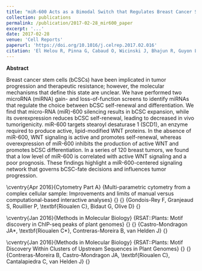 ```yaml
---
title: "miR-600 Acts as a Bimodal Switch that Regulates Breast Cancer Stem Cell Fate through WNT Signaling"
collection: publications
permalink: /publication/2017-02-28_mir600_paper
excerpt: '...'
date: 2017-02-28
venue: 'Cell Reports'
paperurl: 'https://doi.org/10.1016/j.celrep.2017.02.016'
citation: 'El Helou R, Pinna G, Cabaud O, Wicinski J, Bhajun R, Guyon L, Rioualen C, Finetti P, Gros A, Mari B, Barbry P, Bertucci F, Bidaut G, Harel-Bellan A, Birnbaum D, Charafe-Jauffret E, Ginestier C (2017). miR-600 Acts as a Bimodal Switch that Regulates Breast Cancer Stem Cell Fate through WNT Signaling. Cell Rep. 2017 Feb 28;18(9):2256-2268. doi: 10.1016/j.celrep.2017.02.016.'
---
```


**Abstract**

Breast cancer stem cells (bCSCs) have been implicated in tumor progression and therapeutic resistance; 
however, the molecular mechanisms that define this state are unclear. 
We have performed two microRNA (miRNA) gain- and loss-of-function screens to identify miRNAs that regulate the choice between bCSC self-renewal and differentiation. 
We find that micro-RNA (miR)-600 silencing results in bCSC expansion, while its overexpression reduces bCSC self-renewal, 
leading to decreased in vivo tumorigenicity. miR-600 targets stearoyl desaturase 1 (SCD1), an enzyme required to produce active, 
lipid-modified WNT proteins. In the absence of miR-600, WNT signaling is active and promotes self-renewal, whereas overexpression of miR-600 
inhibits the production of active WNT and promotes bCSC differentiation. In a series of 120 breast tumors, we found that a low level of miR-600 
is correlated with active WNT signaling and a poor prognosis. These findings highlight a miR-600-centered signaling network 
that governs bCSC-fate decisions and influences tumor progression.




\cventry{Apr 2016}{Cytometry Part A}
{Multi-parametric cytometry from a complex cellular sample: Improvements and limits of manual versus computational-based interactive analyses}
{}
{}
{Gondois-Rey F, Granjeaud S, Rouillier P, \textbf{Rioualen C}, Bidaut G, Olive D}
{}

\cventry{Jan 2016}{Methods in Molecular Biology}
{RSAT::Plants: Motif discovery in ChIP-seq peaks of plant genomes}
{}
{}
{Castro-Mondragon JA*, \textbf{Rioualen C*}, Contreras-Moreira B, van Helden J}
{}

\cventry{Jan 2016}{Methods in Molecular Biology}
{RSAT::Plants: Motif Discovery Within Clusters of Upstream Sequences in Plant Genomes}
{}
{}
{Contreras-Moreira B, Castro-Mondragon JA, \textbf{Rioualen C}, Cantalapiedra C, van Helden J}
{}
